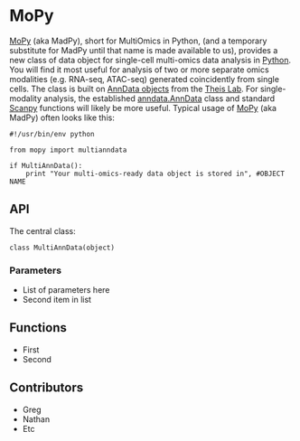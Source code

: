 # MoPy

[MoPy](https://github.com/databio/bdshack19/tree/master/package/MoPy) (aka MadPy), short for MultiOmics in Python, (and a temporary substitute for MadPy until that name is made available to us), provides a new class of data object for single-cell multi-omics data analysis in [Python](https://www.python.org/). You will find it most useful for analysis of two or more separate omics modalities (e.g. RNA-seq, ATAC-seq) generated coincidently from single cells. The class is built on [AnnData objects](https://anndata.readthedocs.io/en/latest/) from the [Theis Lab](https://github.com/theislab). For single-modality analysis, the established [anndata.AnnData](https://anndata.readthedocs.io/en/latest/anndata.AnnData.html#anndata.AnnData) class and standard [Scanpy](https://scanpy.readthedocs.io/en/stable/) functions will likely be more useful. Typical usage of [MoPy](https://github.com/databio/bdshack19/tree/master/package/MoPy) (aka MadPy) often looks like this:

    #!/usr/bin/env python

    from mopy import multianndata

    if MultiAnnData():
        print "Your multi-omics-ready data object is stored in", #OBJECT NAME

## API

The central class:

    class MultiAnnData(object)

### Parameters

* List of parameters here
* Second item in list

## Functions

* First
* Second

## Contributors

* Greg
* Nathan
* Etc
